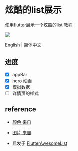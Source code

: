 # 炫酷的list展示

使用flutter展示一个炫酷的list [教程](http://jser.tech/2019/06/13/flutter-awesome-list/)

<img src="http://qiniu.tbmao.com/awesomeList.gif">

[English](./README.md) | 简体中文

## 进度

- [x] appBar
- [x] hero 动画
- [x] 模拟数据
- [ ] 详情页的样式

## reference
- [颜色 来自](https://colorsupplyyy.com/app)
- [图片 来自](https://picsum.photos/)

- 启发于 [FlutterAwesomeList](https://github.com/samarthagarwal/FlutterAwesomeList)

